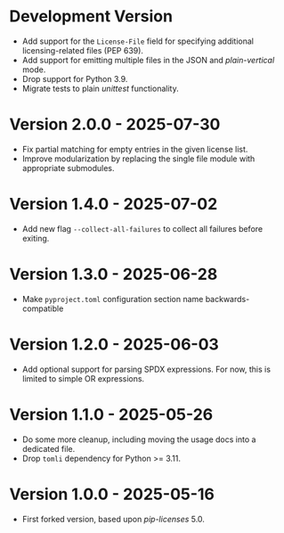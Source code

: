 # Development Version

* Add support for the `License-File` field for specifying additional licensing-related files (PEP 639).
* Add support for emitting multiple files in the JSON and *plain-vertical* mode.
* Drop support for Python 3.9.
* Migrate tests to plain *unittest* functionality.

# Version 2.0.0 - 2025-07-30

* Fix partial matching for empty entries in the given license list.
* Improve modularization by replacing the single file module with appropriate submodules.

# Version 1.4.0 - 2025-07-02

* Add new flag `--collect-all-failures` to collect all failures before exiting.

# Version 1.3.0 - 2025-06-28

* Make `pyproject.toml` configuration section name backwards-compatible

# Version 1.2.0 - 2025-06-03

* Add optional support for parsing SPDX expressions. For now, this is limited to simple OR expressions.

# Version 1.1.0 - 2025-05-26

* Do some more cleanup, including moving the usage docs into a dedicated file.
* Drop `tomli` dependency for Python >= 3.11.

# Version 1.0.0 - 2025-05-16

* First forked version, based upon *pip-licenses* 5.0.
